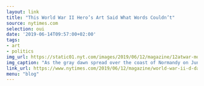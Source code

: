 ```yaml
---
layout: link
title: "This World War II Hero’s Art Said What Words Couldn’t"
source: nytimes.com
selection: oui
date: '2019-06-14T09:57:00+02:00'
tags:
- art
- politics
img_url: https://static01.nyt.com/images/2019/06/12/magazine/12atwar-montlaur-composite/3c2c0d2883034f5fa2eb546169d0e454-jumbo.png?quality=90&auto=webp
img_caption: "As the gray dawn spread over the coast of Normandy on June 6, 1944, revealing the legions of Allied ships staged to begin the D-Day invasion, a 25-year-old French aristocrat-turned-commando named Count Guy de Montlaur was told his squad would be one of the very first to splash onto the beach. Their mission was to take a seaside casino that held a Nazi stronghold."
link_url: https://www.nytimes.com/2019/06/12/magazine/world-war-ii-d-day-artist.html?smid=nytcore-ios-share
menu: "blog"
---
```

